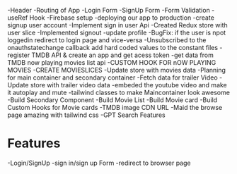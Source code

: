 -Header
-Routing of App
-Login Form
-SignUp Form
-Form Validation
-useRef Hook
-Firebase setup
-deploying our app to production
-create signup user account
-Implement sign in user Api
-Created Redux store with user slice
-Implemented signout
-update profile
-BugFix: if the user is npot loggedin redirect to login page and vice-versa
-Unsubscribed to the onauthstatechange callback
add hard coded values to the constant files
-register TMDB API & create an app and get acess token
-get data from TMDB now playing movies list api
-CUSTOM HOOK FOR nOW PLAYING MOVIES
-CREATE MOVIESLICES
-Update store with movies data
-Planning for main container and secondary container
-Fetch data for trailer Video
-Update store with trailer video data
-embeded the youtube video and make it autoplay and mute
-tailwind classes to make Maincontainer look awesome
-Build Secondary Component
-Build Movie List
-Build Movie card
-Build Custom Hooks for Movie cards
-TMDB image CDN URL
-Maid the browse page amazing with tailwind css
-GPT Search Features



# Features
 -Login/SignUp 
    -sign in/sign up Form
    -redirect to browser page



